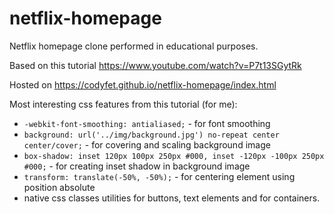 # netflix-homepage
Netflix homepage clone performed in educational purposes.

Based on this tutorial https://www.youtube.com/watch?v=P7t13SGytRk

Hosted on https://codyfet.github.io/netflix-homepage/index.html

Most interesting css features from this tutorial (for me):

* `-webkit-font-smoothing: antialiased;` - for font smoothing
* `background: url('../img/background.jpg') no-repeat center center/cover;` - for covering and scaling background image
* `box-shadow: inset 120px 100px 250px #000, inset -120px -100px 250px #000;` - for creating inset shadow in background image
* `transform: translate(-50%, -50%);` - for centering element using position absolute
* native css classes utilities for buttons, text elements and for containers.
